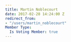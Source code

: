 ```yaml
---
title: Martin Noblecourt
date: 2017-02-28 14:24:00 Z
redirect_from:
- "/users/martin_noblecourt"
Member Type:
  Is Voting Member: true
---
```


